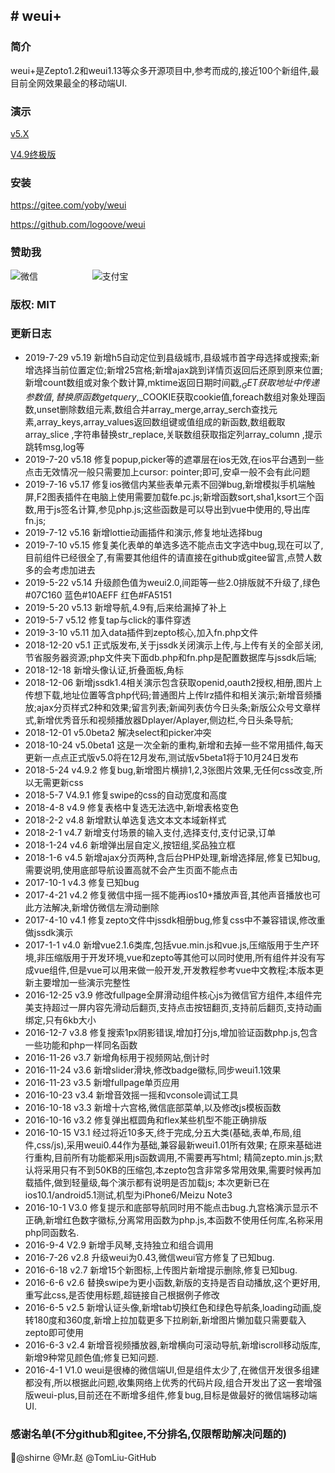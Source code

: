 ﻿﻿﻿﻿﻿﻿﻿﻿﻿﻿﻿﻿﻿﻿﻿﻿﻿﻿﻿﻿# weui+---###  简介 weui+是Zepto1.2和weui1.13等众多开源项目中,参考而成的,接近100个新组件,最目前全网效果最全的移动端UI.### 演示[v5.X](http://weui.shanliwawa.top)[V4.9终极版](http://weui.shanliwawa.top/4.9)###  安装<https://gitee.com/yoby/weui><https://github.com/logoove/weui>### 赞助我 ![微信](https://weui.shanliwawa.top/images/wechat.jpg)                       &nbsp;&nbsp;&nbsp;&nbsp;&nbsp;&nbsp;&nbsp;&nbsp;&nbsp;&nbsp;&nbsp;&nbsp;&nbsp;&nbsp;&nbsp;&nbsp;&nbsp;&nbsp;&nbsp;&nbsp;  ![支付宝](https://weui.shanliwawa.top/images/alipay.jpg)### 版权:  MIT###  更新日志- 2019-7-29 v5.19 新增h5自动定位到县级城市,县级城市首字母选择或搜索;新增选择当前位置定位;新增25宫格;新增ajax跳到详情页返回后还原到原来位置;新增count数组或对象个数计算,mktime返回日期时间戳,$_GET获取地址中传递参数值,替换原函数getquery,$_COOKIE获取cookie值,foreach数组对象处理函数,unset删除数组元素,数组合并array_merge,array_serch查找元素,array_keys,array_values返回数组键或值组成的新函数,数组截取array_slice,字符串替换str_replace,关联数组获取指定列array_column,提示跳转msg,log等- 2019-7-20 v5.18 修复popup,picker等的遮罩层在ios无效,在ios平台遇到一些点击无效情况一般只需要加上cursor: pointer;即可,安卓一般不会有此问题- 2019-7-16 v5.17 修复ios微信内某些表单元素不回弹bug,新增模拟手机端触屏,F2图表插件在电脑上使用需要加载fe.pc.js;新增函数sort,sha1,ksort三个函数,用于js签名计算,参见php.js;这些函数是可以导出到vue中使用的,导出库fn.js;- 2019-7-12 v5.16 新增lottie动画插件和演示,修复地址选择bug- 2019-7-10 v5.15 修复美化表单的单选多选不能点击文字选中bug,现在可以了,目前组件已经很全了,有需要其他组件的请直接在github或gitee留言,点赞人数多的会考虑加进去- 2019-5-22 v5.14 升级颜色值为weui2.0,间距等一些2.0排版就不升级了,绿色#07C160 蓝色#10AEFF 红色#FA5151- 2019-5-20 v5.13 新增导航,4.9有,后来给漏掉了补上- 2019-5-7 v5.12 修复tap与click的事件穿透- 2019-3-10 v5.11 加入data插件到zepto核心,加入fn.php文件- 2018-12-20 v5.1 正式版发布,关于jssdk关闭演示上传,与上传有关的全部关闭,节省服务器资源;php文件夹下面db.php和fn.php是配置数据库与jssdk后端;- 2018-12-18 新增头像认证,折叠面板,角标- 2018-12-06 新增jssdk1.4相关演示包含获取openid,oauth2授权,相册,图片上传想下载,地址位置等含php代码;普通图片上传lrz插件和相关演示;新增音频播放;ajax分页样式2种和效果;留言列表;新闻列表仿今日头条;新版公众号文章样式,新增优秀音乐和视频播放器Dplayer/Aplayer,侧边栏,今日头条导航;- 2018-12-01 v5.0beta2 解决select和picker冲突- 2018-10-24 v5.0beta1  这是一次全新的重构,新增和去掉一些不常用插件,每天更新一点点正式版v5.0将在12月发布,测试版v5beta1将于10月24日发布- 2018-5-24 v4.9.2 修复bug,新增图片横排1,2,3张图片效果,无任何css改变,所以无需更新css- 2018-5-7 V4.9.1 修复swipe的css的自动宽度和高度- 2018-4-8 v4.9 修复表格中复选无法选中,新增表格变色- 2018-2-2 v4.8 新增默认单选复选文本文本域新样式- 2018-2-1 v4.7 新增支付场景的输入支付,选择支付,支付记录,订单- 2018-1-24 v4.6 新增弹出层自定义,按钮组,奖品独立框- 2018-1-6 v4.5 新增ajax分页两种,含后台PHP处理,新增选择层,修复已知bug,需要说明,使用底部导航设置高就不会产生页面不能点击- 2017-10-1 v4.3 修复已知bug- 2017-4-21 v4.2 修复微信中摇一摇不能再ios10+播放声音,其他声音播放也可此方法解决,新增仿微信左滑动删除- 2017-4-10 v4.1 修复zepto文件中jssdk相册bug,修复css中不兼容错误,修改重做jssdk演示- 2017-1-1 v4.0 新增vue2.1.6类库,包括vue.min.js和vue.js,压缩版用于生产环境,非压缩版用于开发环境,vue和zepto等其他可以同时使用,所有组件并没有写成vue组件,但是vue可以用来做一般开发,开发教程参考vue中文教程;本版本更新主要增加一些演示完整性- 2016-12-25 v3.9 修改fullpage全屏滑动组件核心js为微信官方组件,本组件完美支持超过一屏内容先滑动后翻页,支持点击按钮翻页,支持前后翻页,支持动画绑定,只有6kb大小- 2016-12-7 v3.8  修复搜索1px阴影错误,增加打分js,增加验证函数php.js,包含一些功能和php一样同名函数- 2016-11-26 v3.7 新增角标用于视频网站,倒计时- 2016-11-24 v3.6 新增slider滑块,修改badge徽标,同步weui1.1效果- 2016-11-23 v3.5 新增fullpage单页应用- 2016-10-23 v3.4 新增音效摇一摇和vconsole调试工具- 2016-10-18 v3.3 新增十六宫格,微信底部菜单,以及修改js模板函数- 2016-10-16 v3.2 修复弹出框圆角和flex某些机型不能正确排版- 2016-10-15 V3.1 经过将近10多天,终于完成,分五大类(基础,表单,布局,组件,css/js),采用weui0.44作为基础,兼容最新weui1.01所有效果;在原来基础进行重构,目前所有功能都采用js函数调用,不需要再写html;精简zepto.min.js;默认将采用只有不到50KB的压缩包,本zepto包含非常多常用效果,需要时候再加载插件,做到轻量级,每个演示都有说明是否加载js;本次更新已在ios10.1/android5.1测试,机型为iPhone6/Meizu Note3- 2016-10-1 V3.0 修复提示和底部导航同时用不能点击bug.九宫格演示显示不正确,新增红色数字徽标,分离常用函数为php.js,本函数不使用任何库,名称采用php同函数名.- 2016-9-4 V2.9  新增手风琴,支持独立和组合调用 - 2016-7-26 v2.8  升级weui为0.43,微信weui官方修复了已知bug.- 2016-6-18 v2.7  新增15个新图标,上传图片新增提示删除,修复已知bug.- 2016-6-6 v2.6   替换swipe为更小函数,新版的支持是否自动播放,这个更好用,重写此css,是否使用标题,超链接自己根据例子修改 - 2016-6-5  v2.5  新增认证头像,新增tab切换红色和绿色导航条,loading动画,旋转180度和360度,新增上拉加载更多下拉刷新,新增图片懒加载只需要载入zepto即可使用   - 2016-6-3  v2.4  新增音视频播放器,新增横向可滚动导航,新增iscroll移动版库,新增9种常见颜色值;修复已知问题.   - 2016-4-1 V1.0 weui是很棒的微信端UI,但是组件太少了,在微信开发很多组建都没有,所以根据此问题,收集网络上优秀的代码片段,组合开发出了这一套增强版weui-plus,目前还在不断增多组件,修复bug,目标是做最好的微信端移动端UI.### 感谢名单(不分github和gitee,不分排名,仅限帮助解决问题的)@shirne @Mr.赵 @TomLiu-GitHub 